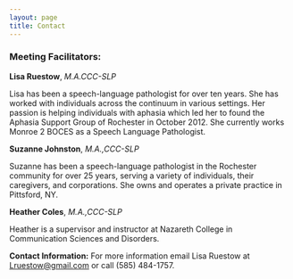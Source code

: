 ```yaml
---
layout: page
title: Contact
---
```


### Meeting Facilitators:

**Lisa Ruestow**, *M.A.CCC-SLP*

Lisa has been a speech-language pathologist for over ten years. She has worked with individuals across the continuum in various settings. Her passion is helping individuals with aphasia which led her to found the Aphasia Support Group of Rochester in October 2012. She currently works Monroe 2 BOCES as a Speech Language Pathologist.

**Suzanne Johnston**, *M.A.,CCC-SLP*

Suzanne has been a speech-language pathologist in the Rochester community for over 25 years, serving a variety of individuals, their caregivers, and corporations.  She owns and operates a private practice in Pittsford, NY.

**Heather Coles**, *M.A.,CCC-SLP*

Heather is a supervisor and instructor at Nazareth College in Communication Sciences and Disorders.

**Contact Information:** For more information email Lisa Ruestow at [Lruestow@gmail.com](mailto:Lruestow@gmail.com) or call (585) 484-1757.
